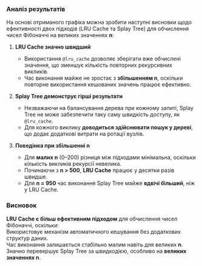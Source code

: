 ### Аналіз результатів

На основі отриманого графіка можна зробити наступні висновки щодо ефективності двох підходів (LRU Cache та Splay Tree) для обчислення чисел Фібоначчі на великих значеннях **n**:

1. **LRU Cache значно швидший**

   - Використання `@lru_cache` дозволяє зберігати вже обчислені значення, що зменшує кількість повторних рекурсивних викликів.
   - Час виконання майже не зростає з **збільшенням n**, оскільки повторне використання кешованих значень працює ефективно.

2. **Splay Tree демонструє гірші результати**

   - Незважаючи на балансування дерева при кожному запиті, Splay Tree не може забезпечити таку саму швидкість доступу, як `@lru_cache`.
   - Для кожного виклику **доводиться здійснювати пошук у дереві**, що додає додаткові витрати на ротації вузлів.

3. **Поведінка при збільшенні n**
   - Для **малих n** (0–200) різниця між підходами мінімальна, оскільки кількість викликів рекурсії невелика.
   - Починаючи з **n > 500**, **LRU Cache** працює у десятки разів швидше.
   - Для **n = 950** час виконання Splay Tree майже **вдвічі більший**, ніж у LRU Cache.

### Висновок

**LRU Cache є більш ефективним підходом** для обчислення чисел Фібоначчі, оскільки:  
Використовує механізм автоматичного кешування без додаткових структур даних.  
Час виконання залишається стабільно малим навіть для великих **n**.  
Значно перевершує Splay Tree за швидкодією, особливо на **великих значеннях n**.
